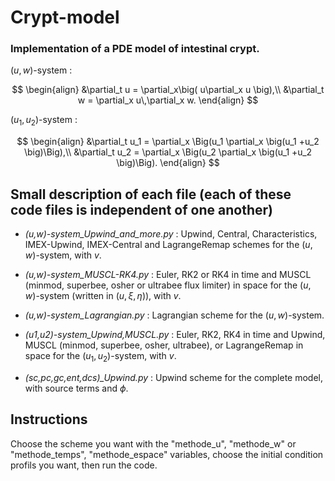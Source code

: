 # Crypt-model
### Implementation of a PDE model of intestinal crypt.   

$(u,w)$-system : 

$$
\begin{align}
    &\partial_t u = \partial_x\big( u\partial_x u \big),\\
    &\partial_t w = \partial_x u\,\partial_x w.
\end{align}
$$

$(u_1,u_2)$-system :  

$$
\begin{align}
    &\partial_t u_1  = \partial_x \Big(u_1 \partial_x \big(u_1 +u_2 \big)\Big),\\
    &\partial_t u_2  = \partial_x \Big(u_2 \partial_x \big(u_1 +u_2 \big)\Big).
\end{align}
$$

## Small description of each file (each of these code files is independent of one another)
- *(u,w)-system_Upwind_and_more.py* :
Upwind, Central, Characteristics, IMEX-Upwind, IMEX-Central and LagrangeRemap schemes for the $(u,w)$-system, with $v$.  

- *(u,w)-system_MUSCL-RK4.py* :
Euler, RK2 or RK4 in time and MUSCL (minmod, superbee, osher or ultrabee flux limiter) in space for the $(u,w)$-system (written in $(u,\xi,\eta)$), with $v$.  

- *(u,w)-system_Lagrangian.py* :
Lagrangian scheme for the $(u,w)$-system.  

- *(u1,u2)-system_Upwind,MUSCL.py* :
Euler, RK2, RK4 in time and Upwind, MUSCL (minmod, superbee, osher, ultrabee), or LagrangeRemap in space for the $(u_1,u_2)$-system, with $v$.

- *(sc,pc,gc,ent,dcs)_Upwind.py* :
Upwind scheme for the complete model, with source terms and $\phi$.  

## Instructions  
Choose the scheme you want with the "methode_u", "methode_w" or "methode_temps", "methode_espace" variables, choose the initial condition profils you want, then run the code.  
